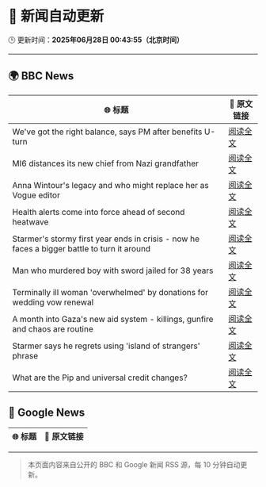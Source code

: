# 🧠 新闻自动更新

🕒 更新时间：**2025年06月28日 00:43:55（北京时间）**

---

## 🌍 BBC News

| 🌐 标题 | 🔗 原文链接 |
|--------|-------------|
| We've got the right balance, says PM after benefits U-turn | [阅读全文](https://www.bbc.com/news/articles/cd78vyl3yvlo) |
| MI6 distances its new chief from Nazi grandfather | [阅读全文](https://www.bbc.com/news/articles/c0l406gpydgo) |
| Anna Wintour's legacy and who might replace her as Vogue editor | [阅读全文](https://www.bbc.com/news/articles/c3envvyvqydo) |
| Health alerts come into force ahead of second heatwave | [阅读全文](https://www.bbc.com/news/articles/cy4y8exrw0zo) |
| Starmer's stormy first year ends in crisis - now he faces a bigger battle to turn it around | [阅读全文](https://www.bbc.com/news/articles/cm2l8ge86z7o) |
| Man who murdered boy with sword jailed for 38 years | [阅读全文](https://www.bbc.com/news/articles/cvg977nkl9xo) |
| Terminally ill woman 'overwhelmed' by donations for wedding vow renewal | [阅读全文](https://www.bbc.com/news/articles/crmvjpdgx20o) |
| A month into Gaza's new aid system - killings, gunfire and chaos are routine | [阅读全文](https://www.bbc.com/news/articles/cwygezz3gx7o) |
| Starmer says he regrets using 'island of strangers' phrase | [阅读全文](https://www.bbc.com/news/articles/cj3rxrg2pnjo) |
| What are the Pip and universal credit changes? | [阅读全文](https://www.bbc.com/news/articles/cj924xvzrr2o) |

## 📰 Google News

| 🌐 标题 | 🔗 原文链接 |
|--------|-------------|

---
> 本页面内容来自公开的 BBC 和 Google 新闻 RSS 源，每 10 分钟自动更新。